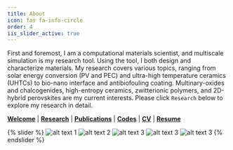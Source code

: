 ```yaml
---
title: About
icon: fas fa-info-circle
order: 4
iis_slider_active: true
---
```


First and foremost, I am a computational materials scientist, and multiscale simulation is my research tool. Using the tool, I both design and characterize materials. My research covers various topics, ranging from solar energy conversion (PV and PEC) and ultra-high temperature ceramics (UHTCs) to bio-nano interface and antibiofouling coating. Multinary-oxides and chalcogenides, high-entropy ceramics, zwitterionic polymers, and 2D-hybrid perovskites are my current interests. Please click ```Research``` below to explore my research in detail.

[**Welcome**](https://pranabbd.github.io/posts/hello-icmel/) | [**Research**](https://pranabbd.github.io/posts/research/) | [**Publications**](https://pranabbd.github.io/posts/publications/) | [**Codes**](https://pranabbd.github.io/posts/codes/) | [**CV**](/cv_ps.pdf) | [**Resume**](/resume_ps.pdf)

{% slider %}
  ![alt text 1](/img/1.jpg)
  ![alt text 2](/img/about/2.jpg)
  ![alt text 3](/img/about/3.jpg)
  ![alt text 3](/img/about/4.jpg)
  ![alt text 3](/img/about/5.jpg)
{% endslider %}